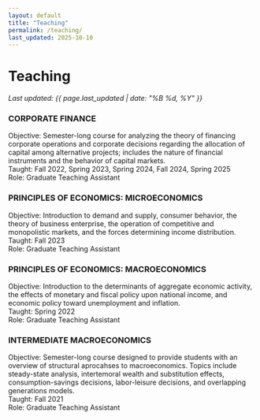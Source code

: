 ```yaml
---
layout: default
title: "Teaching"
permalink: /teaching/
last_updated: 2025-10-10
---
```


<div class="teaching" markdown="1">

# Teaching
_Last updated: {{ page.last_updated | date: "%B %d, %Y" }}_

<h3 class="course-title">CORPORATE FINANCE</h3>

<div class="facts">
  <div class="fact"><span class="label">Objective:</span> Semester-long course for analyzing the theory of financing corporate operations and corporate decisions regarding the allocation of capital among alternative projects; includes the nature of financial instruments and the behavior of capital markets. </div>
  <div class="fact"><span class="label">Taught:</span> Fall 2022, Spring 2023, Spring 2024, Fall 2024, Spring 2025</div>
  <div class="fact"><span class="label">Role:</span> Graduate Teaching Assistant</div>
</div>

<h3 class="course-title">PRINCIPLES OF ECONOMICS: MICROECONOMICS</h3>

<div class="facts">
  <div class="fact"><span class="label">Objective:</span> Introduction to demand and supply, consumer behavior, the theory of business enterprise, the operation of competitive and monopolistic markets, and the forces determining income distribution. </div>
  <div class="fact"><span class="label">Taught:</span> Fall 2023 </div>
  <div class="fact"><span class="label">Role:</span> Graduate Teaching Assistant</div>
</div>

<h3 class="course-title">PRINCIPLES OF ECONOMICS: MACROECONOMICS</h3>

<div class="facts">
  <div class="fact"><span class="label">Objective:</span> Introduction to the determinants of aggregate economic activity, the effects of monetary and fiscal policy upon national income, and economic policy toward unemployment and inflation. </div>
  <div class="fact"><span class="label">Taught:</span> Spring 2022 </div>
  <div class="fact"><span class="label">Role:</span> Graduate Teaching Assistant</div>
</div>

<h3 class="course-title">INTERMEDIATE MACROECONOMICS</h3>

<div class="facts">
  <div class="fact"><span class="label">Objective:</span> Semester-long course designed to provide students with an overview of structural aprocahses to macroeconomics. Topics include steady-state analysis, intertemoral wealth and substitution effects, consumption-savings decisions, labor-leisure decisions, and overlapping generations models. </div>
  <div class="fact"><span class="label">Taught:</span> Fall 2021 </div>
  <div class="fact"><span class="label">Role:</span> Graduate Teaching Assistant</div>
</div>
